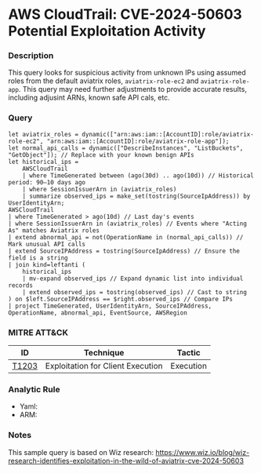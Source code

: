 # AWS CloudTrail: CVE-2024-50603 Potential Exploitation Activity

### Description
This query looks for suspicious activity from unknown IPs using assumed roles from the default aviatrix roles, `aviatrix-role-ec2` and `aviatrix-role-app`. This query may need further adjustments to provide accurate results, including adjusint ARNs, known safe API cals, etc.

### Query
```kql
let aviatrix_roles = dynamic(["arn:aws:iam::[AccountID]:role/aviatrix-role-ec2", "arn:aws:iam::[AccountID]:role/aviatrix-role-app"]);
let normal_api_calls = dynamic(["DescribeInstances", "ListBuckets", "GetObject"]); // Replace with your known benign APIs
let historical_ips = 
    AWSCloudTrail
    | where TimeGenerated between (ago(30d) .. ago(10d)) // Historical period: 90–10 days ago
    | where SessionIssuerArn in (aviatrix_roles)
    | summarize observed_ips = make_set(tostring(SourceIpAddress)) by UserIdentityArn;
AWSCloudTrail
| where TimeGenerated > ago(10d) // Last day's events
| where SessionIssuerArn in (aviatrix_roles) // Events where "Acting As" matches Aviatrix roles
| extend abnormal_api = not(OperationName in (normal_api_calls)) // Mark unusual API calls
| extend SourceIPAddress = tostring(SourceIpAddress) // Ensure the field is a string
| join kind=leftanti (
    historical_ips
    | mv-expand observed_ips // Expand dynamic list into individual records
    | extend observed_ips = tostring(observed_ips) // Cast to string
) on $left.SourceIPAddress == $right.observed_ips // Compare IPs
| project TimeGenerated, UserIdentityArn, SourceIPAddress, OperationName, abnormal_api, EventSource, AWSRegion
```

### MITRE ATT&CK
| ID | Technique | Tactic |
|----|-----------|--------|
| [T1203](https://attack.mitre.org/techniques/T1203/) | Exploitation for Client Execution | Execution |

### Analytic Rule
- Yaml: []()
- ARM: []()

### Notes
This sample query is based on Wiz research: https://www.wiz.io/blog/wiz-research-identifies-exploitation-in-the-wild-of-aviatrix-cve-2024-50603